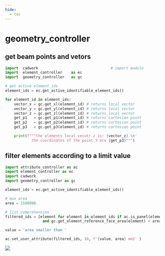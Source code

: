 ```yaml
---
hide:
  - toc
---
```


# geometry_controller
## get beam points and vetors

```python 
import  cadwork                                 # import module
import  element_controller    as ec
import  geometry_controller   as gc

# get active element_ids
element_ids = ec.get_active_identifiable_element_ids()

for element_id in element_ids:
    vector_x = gc.get_xl(element_id) # returns local vector
    vector_y = gc.get_yl(element_id) # returns local vector
    vector_z = gc.get_zl(element_id) # returns local vector
    get_p1   = gc.get_p1(element_id) # returns cartesian point
    get_p2   = gc.get_p2(element_id) # returns cartesian point
    get_p3   = gc.get_p3(element_id) # returns cartesian point

    print(f"""the elements local vecotr z is: {vector_z} \n'
            the coordinates of the point_3 are {get_p3}""")


```

## filter elements according to a limit value
```python 
import attribute_controller as ac
import element_controller as ec
import cadwork
import geometry_controller as gc

element_ids = ec.get_active_identifiable_element_ids()

# max area
area = 1500000.

# list comprehension 
filtered_ids = [element for element in element_ids if ac.is_panel(element)
                 and gc.get_element_reference_face_area(element) < area]

value = 'area smaller than '

ac.set_user_attribute(filtered_ids, 10, f'{value, area} mm2' )


```
<noscript>
    <img src="https://analytics.cadwork.ca/ingress/e6b1702b-6224-4e93-94b7-9e4c2cd7ae06/pixel.gif">
</noscript>
<script defer src="https://analytics.cadwork.ca/ingress/e6b1702b-6224-4e93-94b7-9e4c2cd7ae06/script.js"></script>